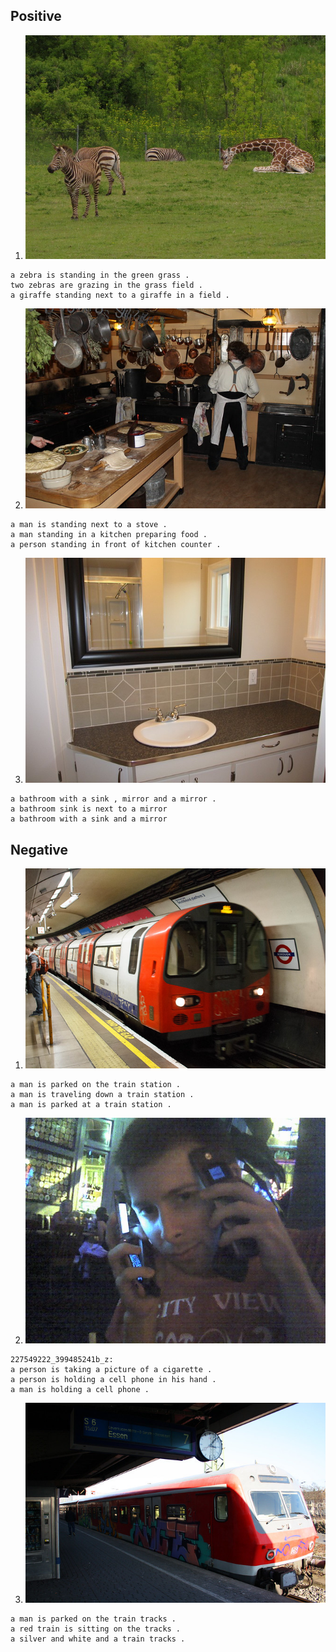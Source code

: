## Positive
1. ![](zebra_giraffe.jpg)
```
a zebra is standing in the green grass .
two zebras are grazing in the grass field .
a giraffe standing next to a giraffe in a field .
```


2. ![](man_cook.jpg)
```
a man is standing next to a stove .
a man standing in a kitchen preparing food .
a person standing in front of kitchen counter .
```

3. ![](sink.jpg)
```
a bathroom with a sink , mirror and a mirror .
a bathroom sink is next to a mirror
a bathroom with a sink and a mirror
```

## Negative
1. ![](train.jpg)
```
a man is parked on the train station .
a man is traveling down a train station .
a man is parked at a train station .
```
        

2. ![](cellphone.jpg)
```
227549222_399485241b_z:
a person is taking a picture of a cigarette .
a person is holding a cell phone in his hand .
a man is holding a cell phone .
```

3. ![](train2.jpg)
```
a man is parked on the train tracks .
a red train is sitting on the tracks .
a silver and white and a train tracks .
```

